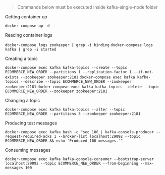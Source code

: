 >Commands below must be executed inside kafka-single-node folder

Getting container up

```docker-compose up -d```

Reading container logs

```docker-compose logs zookeeper | grep -i binding```
```docker-compose logs kafka | grep -i started```

Creating a topic

```docker-compose exec kafka kafka-topics --create --topic ECOMMERCE_NEW_ORDER --partitions 1 --replication-factor 1 --if-not-exists --zookeeper zookeeper:2181```
```docker-compose exec kafka kafka-topics --describe --topic ECOMMERCE_NEW_ORDER --zookeeper zookeeper:2181```
```docker-compose exec kafka kafka-topics --delete --topic ECOMMERCE_NEW_ORDER --zookeeper zookeeper:2181```

Changing a topic 

```docker-compose exec kafka kafka-topics --alter --topic ECOMMERCE_NEW_ORDER --partitions 3 --zookeeper zookeeper:2181```

Producing test messages

```docker-compose exec kafka bash -c "seq 100 | kafka-console-producer --request-required-acks 1 --broker-list localhost:29092 --topic ECOMMERCE_NEW_ORDER && echo 'Produced 100 messages.'"```

Consuming messages

```docker-compose exec kafka kafka-console-consumer --bootstrap-server localhost:29092 --topic ECOMMERCE_NEW_ORDER --from-beginning --max-messages 100```